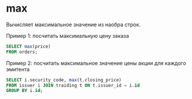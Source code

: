 # max

Вычисляет максимальное значение из наобра строк.

Пример 1: посчитать максимальную цену заказа

```sql
SELECT max(price)
FROM orders;
```

Пример 2: посчитать максимальное значение цены акции для каждого эмитента

```sql
SELECT i.security_code, max(t.closing_price)
FROM issuer i JOIN traiding t ON t.issuer_id = i.id
GROUP BY i.id;
```
